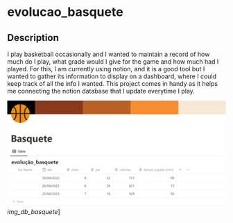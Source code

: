 # evolucao_basquete

## Description
I play basketball occasionally and I wanted to maintain a record of how much do I play, what grade would I give for the game and how much had I played.
For this, I am currently using notion, and it is a good tool but I wanted to gather its information to display on a dashboard, where I could keep track of all the info I wanted.
This project comes in handy as it helps me connecting the notion database that I update everytime I play.

![Semantic description of image](/img_db_basquete.png "img_db_basquete")*img_db_basquete*]
